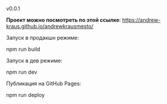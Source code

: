v0.0.1


**Проект можно посмотреть по этой ссылке**: https://andrew-kraus.github.io/andrewkrausmesto/

Запуск в продакшн режиме:

npm run build

Запуск в дев режиме:

npm run dev

Публикация на GitHub Pages: 

npm run deploy
